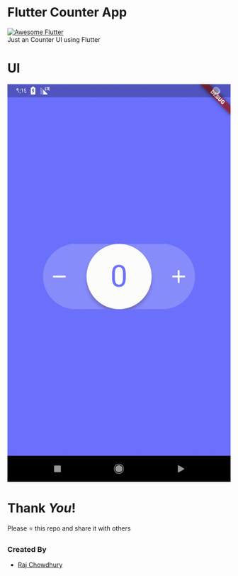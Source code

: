 # Flutter Counter App
<a href="https://stackoverflow.com/questions/tagged/flutter?sort=votes">
   
   
   
   <img alt="Awesome Flutter" src="https://img.shields.io/badge/Awesome-Flutter-blue.svg?longCache=true&style=flat-square" />
</a>
</br>
 Just an Counter UI using Flutter
 
# UI
![Preview](./gif/App.gif?raw=true 'android')

# Thank _You_!
Please :star: this repo and share it with others

### Created By

* [Raj Chowdhury](https://github.com/Rajchowdhury420)


